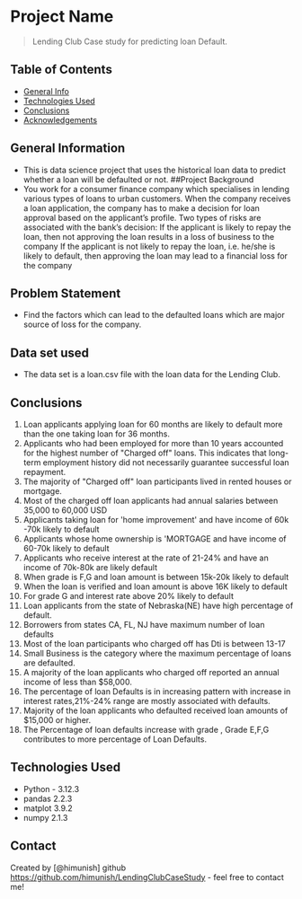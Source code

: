 # Project Name
> Lending Club Case study for predicting loan Default.


## Table of Contents
* [General Info](#general-information)
* [Technologies Used](#technologies-used)
* [Conclusions](#conclusions)
* [Acknowledgements](#acknowledgements)

<!-- You can include any other section that is pertinent to your problem -->

## General Information
- This is data science project that uses the historical loan data to predict whether a loan will be defaulted or not.
##Project Background
- You work for a consumer finance company which specialises in lending various types of loans to urban customers. When the company receives a loan application, the company has to make a decision for loan approval based on the applicant’s profile. Two types of risks are associated with the bank’s decision:
If the applicant is likely to repay the loan, then not approving the loan results in a loss of business to the company
If the applicant is not likely to repay the loan, i.e. he/she is likely to default, then approving the loan may lead to a financial loss for the company
## Problem Statement
- Find the factors which can lead to the defaulted loans which are major source of loss for the company.
## Data set used
- The data set is a loan.csv file with the loan data for the Lending Club.

<!-- You don't have to answer all the questions - just the ones relevant to your project. -->

## Conclusions
1.	Loan applicants applying loan for 60 months are likely to default more than the one taking loan for 36 months.
2.	Applicants who had been employed for more than 10 years accounted for the highest number of "Charged off" loans. This indicates that long-term employment history did not necessarily guarantee successful loan repayment.
3.	The majority of "Charged off" loan participants lived in rented houses or mortgage.
4.	Most of the charged off loan applicants had annual salaries between 35,000 to 60,000 USD
5.	Applicants taking loan for 'home improvement' and have income of 60k -70k likely to default
6.	Applicants whose home ownership is 'MORTGAGE and have income of 60-70k likely to default
7.	Applicants who receive interest at the rate of 21-24% and have an income of 70k-80k are likely default
8.	When grade is F,G and loan amount is between 15k-20k likely to default
9.	When the loan is verified and loan amount is above 16K likely to default
10.	For grade G and interest rate above 20% likely to default
11.	Loan applicants from the state of Nebraska(NE) have high percentage of default.
12.	Borrowers from states CA, FL, NJ have maximum number of loan defaults
13.	Most of the loan participants who charged off has Dti is between 13-17
14.	Small Business is the category where the maximum percentage of loans are defaulted.
15.	A majority of the loan applicants who charged off reported an annual income of less than $58,000.
16.	The percentage of loan Defaults is in increasing pattern with increase in interest rates,21%-24% range are mostly associated with defaults.
17.	Majority of the loan applicants who defaulted received loan amounts of $15,000 or higher.
18.	The Percentage of loan defaults increase with grade , Grade E,F,G contributes to more percentage of Loan Defaults.





<!-- You don't have to answer all the questions - just the ones relevant to your project. -->


## Technologies Used
- Python - 3.12.3
- pandas 2.2.3
- matplot 3.9.2
- numpy 2.1.3

<!-- As the libraries versions keep on changing, it is recommended to mention the version of library used in this project -->




## Contact
Created by [@himunish] 
github https://github.com/himunish/LendingClubCaseStudy - feel free to contact me!


<!-- Optional -->
<!-- ## License -->
<!-- This project is open source and available under the [... License](). -->

<!-- You don't have to include all sections - just the one's relevant to your project -->